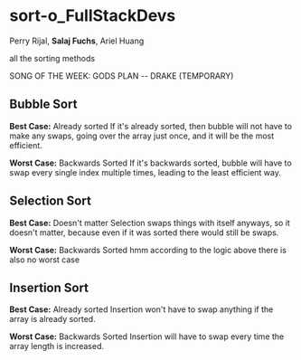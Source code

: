 # sort-o_FullStackDevs

Perry Rijal, **Salaj Fuchs**, Ariel Huang

all the sorting methods

SONG OF THE WEEK: GODS PLAN -- DRAKE (TEMPORARY)


## Bubble Sort

**Best Case:** Already sorted
If it's already sorted, then bubble will not have to make any swaps, going over the array just once, and it will be the most efficient.

**Worst Case:** Backwards Sorted
If it's backwards sorted, bubble will have to swap every single index multiple times, leading to the least efficient way.

## Selection Sort

**Best Case:** Doesn't matter
Selection swaps things with itself anyways, so it doesn't matter, because even if it was sorted there would still be swaps.

**Worst Case:** Backwards Sorted
hmm according to the logic above there is also no worst case

## Insertion Sort

**Best Case:** Already sorted
Insertion won't have to swap anything if the array is already sorted.

**Worst Case:** Backwards Sorted
Insertion will have to swap every time the array length is increased.

